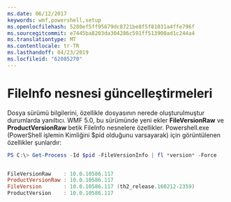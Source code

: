 ```yaml
---
ms.date: 06/12/2017
keywords: wmf,powershell,setup
ms.openlocfilehash: 5280ef5ff95679dc8721be8f5f81031a4ffe796f
ms.sourcegitcommit: e7445ba8203da304286c591ff513900ad1c244a4
ms.translationtype: MT
ms.contentlocale: tr-TR
ms.lasthandoff: 04/23/2019
ms.locfileid: "62085270"
---
```

# <a name="updates-to-fileinfo-object"></a>FileInfo nesnesi güncelleştirmeleri
Dosya sürümü bilgilerini, özellikle dosyasının nerede oluşturulmuştur durumlarda yanıltıcı. WMF 5.0, bu sürümünde yeni ekler **FileVersionRaw** ve **ProductVersionRaw** betik FileInfo nesnelere özellikler. Powershell.exe (PowerShell işlemin Kimliğini $pid olduğunu varsayarak) için görüntülenen özellikler şunlardır:

```powershell
PS C:\> Get-Process -Id $pid -FileVersionInfo | fl *version* -Force


FileVersionRaw    : 10.0.10586.117
ProductVersionRaw : 10.0.10586.117
FileVersion       : 10.0.10586.117 (th2_release.160212-2359)
ProductVersion    : 10.0.10586.117
